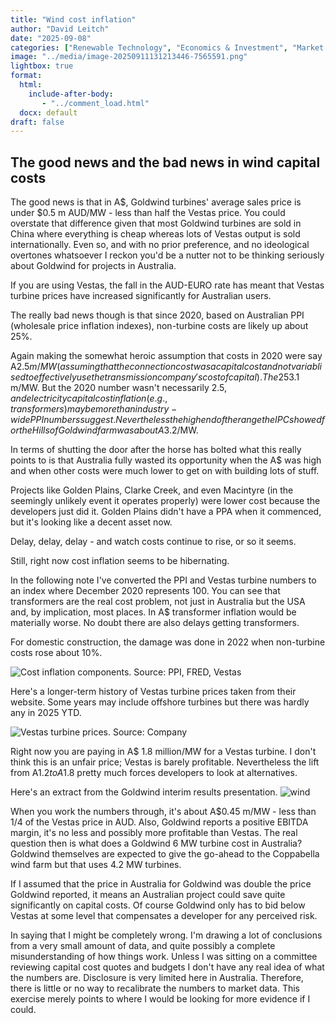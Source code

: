 ```yaml
---
title: "Wind cost inflation"
author: "David Leitch"
date: "2025-09-08"
categories: ["Renewable Technology", "Economics & Investment", "Market Analysis"]
image: "../media/image-20250911131213446-7565591.png"
lightbox: true
format:
  html:
    include-after-body:
       - "../comment_load.html"
  docx: default
draft: false
---
```




## The good news and the bad news in wind capital costs

The good news is that in A$, Goldwind turbines' average sales price is under $0.5 m AUD/MW - less than half the Vestas price. You could overstate that difference given that most Goldwind turbines are sold in China where everything is cheap whereas lots of Vestas output is sold internationally. Even so, and with no prior preference, and no ideological overtones whatsoever I reckon you'd be a nutter not to be thinking seriously about Goldwind for  projects in Australia.

If you are using Vestas, the fall in the AUD-EURO rate has meant that Vestas turbine prices have increased significantly for Australian users.

The really bad news though is that since 2020, based on Australian PPI (wholesale price inflation indexes), non-turbine costs are likely up about 25%. 

Again making the somewhat heroic assumption that costs in 2020 were say A$2.5 m/MW (assuming that the connection cost was a capital cost and not variablised to effectively use the transmission company's cost of capital). The 25% inflation puts you at  say A$3.1 m/MW. But the 2020 number wasn't necessarily $2.5, and electricity capital cost inflation (e.g., transformers) may be more than industry-wide PPI numbers suggest. Nevertheless the high end of the range the IPC showed for the Hills of Gold wind farm was about A$3.2/MW.

In terms of shutting the door after the horse has bolted what this really points to is that Australia fully wasted its opportunity when the A$ was high and when other costs were much lower to get on with building lots of stuff.

Projects like Golden Plains, Clarke Creek, and even Macintyre (in the seemingly unlikely event it operates properly) were lower cost because the developers just did it. Golden Plains didn't have a PPA when it commenced, but it's looking like a decent asset now.

Delay, delay, delay - and watch costs continue to rise, or so it seems.

Still, right now cost inflation seems to be hibernating.

In the following note I've converted the PPI and Vestas turbine numbers to an index where December 2020 represents 100.
You can see that transformers are the real cost problem, not just in Australia but the USA and, by implication, most places. In A$ transformer inflation would be materially  worse. No doubt there are also delays getting transformers.

For domestic construction, the damage was done in 2022 when non-turbine costs rose about 10%. 



![Cost inflation components. Source: PPI, FRED, Vestas](../media/image-20250911141056428.png)

Here's a longer-term history of Vestas turbine prices taken from their website. Some years may include offshore turbines but there was hardly any in 2025 YTD. 



![Vestas turbine prices. Source: Company](../media/image-20250911133647064.png)

Right now you are paying in A$ 1.8 million/MW for a Vestas turbine. I don't think this is an unfair price; Vestas is barely profitable. Nevertheless the lift from A$1.2 to A$1.8 pretty much forces developers to look at alternatives.

Here's an extract from the Goldwind interim results presentation.
![wind](../media/image-20250911134200924.png)

When you work the numbers through, it's about A$0.45 m/MW - less than 1/4 of the Vestas price in AUD. Also, Goldwind reports a positive EBITDA margin, it's no less and possibly more profitable than Vestas. The real question then is what does a Goldwind 6 MW turbine cost in Australia? Goldwind themselves are expected to give the go-ahead to the Coppabella wind farm but that uses 4.2 MW turbines. 

If I assumed that the price in Australia for Goldwind was double the price Goldwind reported, it means an Australian project could save quite significantly on capital costs. Of course Goldwind only has to bid below Vestas at some level that compensates a developer for any perceived risk.

In saying that I might be completely wrong. I'm drawing a lot of conclusions from a very small amount of data, and quite possibly a complete misunderstanding of how things work. Unless I was sitting on a committee reviewing capital cost quotes and budgets I don't have any real idea of what the numbers are. Disclosure is very limited here in Australia. Therefore, there is little or no way to recalibrate the numbers to market data. This exercise merely points to where I would be looking for more evidence if I could.

